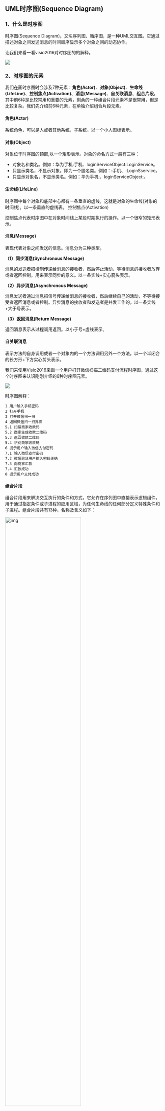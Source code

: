 ## UML时序图(Sequence Diagram)



### 1、什么是时序图

时序图(Sequence Diagram)，又名序列图、循序图，是一种UML交互图。它通过描述对象之间发送消息的时间顺序显示多个对象之间的动态协作。

让我们来看一看visio2016对时序图的的解释。

![](https://image.easyblog.top/%E6%88%AA%E5%B1%8F2021-07-28%20%E4%B8%8A%E5%8D%8810.29.26.png)

### 2、时序图的元素

我们在画时序图时会涉及7种元素：**角色(Actor)**、**对象(Object)**、**生命线(LifeLine)**、**控制焦点(Activation)**、**消息(Message)**、**自关联消息**、**组合片段**。其中前6种是比较常用和重要的元素，剩余的一种组合片段元素不是很常用，但是比较复杂。我们先介绍前6种元素，在单独介绍组合片段元素。

#### 角色(Actor)

系统角色，可以是人或者其他系统，子系统。以一个小人图标表示。 

#### 对象(Object)

对象位于时序图的顶部,以一个矩形表示。对象的命名方式一般有三种： 

* 对象名和类名。例如：华为手机:手机、loginServiceObject:LoginService。 
* 只显示类名，不显示对象，即为一个匿名类。例如：:手机、:LoginSservice。 
* 只显示对象名，不显示类名。例如：华为手机:、loginServiceObject:。 

#### 生命线(LifeLine)

时序图中每个对象和底部中心都有一条垂直的虚线，这就是对象的生命线(对象的时间线)。以一条垂直的虚线表。 
控制焦点(Activation)

控制焦点代表时序图中在对象时间线上某段时期执行的操作。以一个很窄的矩形表示。 

#### 消息(Message)

表现代表对象之间发送的信息。消息分为三种类型。 
    

**（1）同步消息(Synchronous Message)**

消息的发送者把控制传递给消息的接收者，然后停止活动，等待消息的接收者放弃或者返回控制。用来表示同步的意义。以一条实线+实心箭头表示。 
    

**（2）异步消息(Asynchronous Message)**

消息发送者通过消息把信号传递给消息的接收者，然后继续自己的活动，不等待接受者返回消息或者控制。异步消息的接收者和发送者是并发工作的。以一条实线+大于号表示。 
    

**（3）返回消息(Return Message)**

返回消息表示从过程调用返回。以小于号+虚线表示。 

#### 自关联消息

表示方法的自身调用或者一个对象内的一个方法调用另外一个方法。以一个半闭合的长方形+下方实心剪头表示。

我们来使用Visio2016来画一个用户打开微信扫描二维码支付流程时序图，通过这个时序图来认识刚刚介绍的6种时序图元素。

![](https://image.easyblog.top/%E6%88%AA%E5%B1%8F2021-07-28%20%E4%B8%8A%E5%8D%889.54.17.png)

时序图解释：

```text
1 用户输入手机密码
2 打开手机
3 打开微信扫一扫
4 返回微信扫一扫界面
5.1 扫描商家收款码
5.2 商家生成收款二维码
5.3 返回收款二维码
5.4 识别商家收款码
6 提示用户输入微信支付密码
7.1 输入微信支付密码
7.2 微信验证用户输入密码正确
7.3 向商家汇款
7.4 汇款成功
8 提示用户支付成功
```



#### 组合片段

组合片段用来解决交互执行的条件和方式，它允许在序列图中直接表示逻辑组件，用于通过指定条件或子进程的应用区域，为任何生命线的任何部分定义特殊条件和子进程。组合片段共有13种，名称及含义如下：

 <img src="https://image.easyblog.top/70.png" alt="img" style="width:70%;" />



**常用组合片段举例**

**（1）抉择（Alt）**

**抉择在任何场合下只发生一个序列。 可以在每个片段中设置一个临界来指示该片段可以运行的条件**。else 的临界指示其他任何临界都不为 True 时应运行的片段。如果所有临界都为 False 并且没有 else，则不执行任何片段。Alt片段组合可以理解为if..else if...else条件语句。

我们还拿微信支付的时序图举例，如果7.3向商家汇款的成功或失败流程需要在时序图中体现出来，可以这么使用Alt片段组合。
![](https://image.easyblog.top/%E6%88%AA%E5%B1%8F2021-07-28%20%E4%B8%8A%E5%8D%889.59.37.png)





**（2）选项（Opt）**

**包含一个可能发生或不发生的序列。Opt相当于`if`语句**。

<img src="https://image.easyblog.top/71.png" style="width:50%;" />



**（3）循环（Loop）**

**片段重复一定次数，可以在临界中指示片段重复的条件。Loop相当于`for`语句。**

<img src="https://image.easyblog.top/%E6%88%AA%E5%B1%8F2021-07-28%20%E4%B8%8A%E5%8D%8810.10.10.png" style="width:50%;" />

**（4）并行（Par）**

**并行处理，片段中的事件可以并行交错。Par相当于多线程**。

<img src="https://image.easyblog.top/%E6%88%AA%E5%B1%8F2021-07-28%20%E4%B8%8A%E5%8D%8810.11.07.png" alt="截屏2021-07-28 上午10.11.07" style="width:40%;" />

### 3、时序图的绘制工具

* **微软visio** ：非常强大且专业的一个画工具，支持UML/E-R图/流程图等各种图形的绘制，而且还可以直接在Word文档中引入，对于写论文等专业性比较高文档推荐使用
* **ProcessOn**：一个在线画图工具，支持UML/E-R图/流程图/思维导图等各种图形的绘制，缺点是收费的，目前免费文件数只有9个，超过之后就需要续费扩容，否则就得吧之前的文件删除一些

......还有很多，以上2款是我日常使用最多的画图工具



### 4、练习事例

#### 时序图的绘制步骤

时序图的绘制步骤可以总结为：

**1 、划清边界，识别交互语境**

所谓划清边界是是指要确定好绘制时序图的范围。在微信支付例子中省略列商家打开微信、输入收款金额等交互消息，这些不是我们需要体现的，我们主要体现的是用户的扫码支付流程。

所谓识别交互语境就是要知道自己绘制时序图的前提和背景。在微信支付的例子中用户登录了微信、开通了支付功能是前提，背景是用户需要扫描付款买东西。

**2、梳理时序图中的角色和对象都有哪些**

微信支付的例子中角色只有一个，即用户。对象有华为手机：手机、安卓版微信：微信、：商家。

**3、对象之间有哪些交互消息** 

对象之间交互的消息详见以上时序图。

#### 时序图的绘制技巧

时序图的绘制技巧：

1、从初始消息开始画，依次画出随后消息，并给每个消息分配序号，方便理解。

2、角色和对象用名词，消息用动词。

3、角色放在时序图的开始位置，对象重要程度或使用频率从左到右排列。这就要根据时间的流程考虑了，是一个比较主观的事情。

4、激活条两端要以消息元素封顶，激活条不要超过消息元素。

以常见的用户登陆流程为为例，用户登录系统时序图如下。

![](https://image.easyblog.top/%E6%88%AA%E5%B1%8F2021-07-28%20%E4%B8%8A%E5%8D%8810.05.14.png)



### 参考资料

[1] [UML时序图(Sequence Diagram)学习笔记](https://blog.csdn.net/fly_zxy/article/details/80911942)

